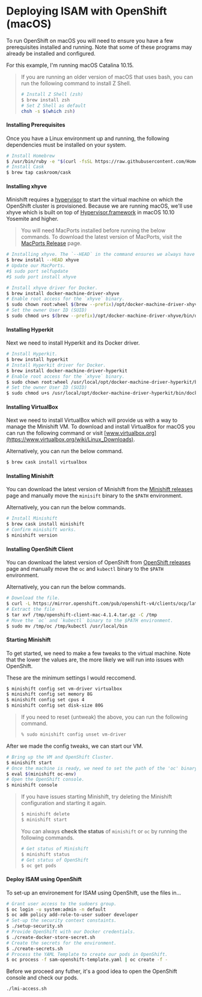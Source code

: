 # Deploying ISAM with OpenShift (macOS)

To run OpenShift on macOS you will need to ensure you have a few prerequisites installed and running. Note that some of these programs may already be installed and configured.

For this example, I'm running macOS Catalina 10.15.

> If you are running an older version of macOS that uses bash, you can run the following command to install Z Shell.
> 
> ```bash
> # Install Z Shell (zsh)
> $ brew install zsh
> # Set Z Shell as default
> chsh -s $(which zsh)
> ```

#### Installing Prerequisites

Once you have a Linux environment up and running, the following dependencies must be installed on your system.

```bash
# Install Homebrew
$ /usr/bin/ruby -e "$(curl -fsSL https://raw.githubusercontent.com/Homebrew/install/master/install)"
# Install Cask
$ brew tap caskroom/cask
```

#### Installing xhyve

Minishift requires a [hypervisor](https://docs.okd.io/latest/minishift/getting-started/setting-up-virtualization-environment.html) to start the virtual machine on which the OpenShift cluster is provisioned. Because we are running macOS, we'll use xhyve which is built on top of [Hypervisor.framework](https://developer.apple.com/library/mac/documentation/DriversKernelHardware/Reference/Hypervisor/index.html) in macOS 10.10 Yosemite and higher.

> You will need MacPorts installed before running the below commands.
> To download the latest version of MacPorts, visit the [MacPorts Release](https://github.com/macports/macports-base/releases/tag/v2.5.4 "Available Downloads") page.

```bash
# Installing xhyve. The `--HEAD` in the command ensures we always have the latest version.
$ brew install --HEAD xhyve
# Update our MacPorts.
#$ sudo port selfupdate
#$ sudo port install xhyve

# Install xhyve driver for Docker.
$ brew install docker-machine-driver-xhyve
# Enable root access for the `xhyve` binary.
$ sudo chown root:wheel $(brew --prefix)/opt/docker-machine-driver-xhyve/bin/docker-machine-driver-xhyve
# Set the owner User ID (SUID)
$ sudo chmod u+s $(brew --prefix)/opt/docker-machine-driver-xhyve/bin/docker-machine-driver-xhyve
```

#### Installing Hyperkit

Next we need to install Hyperkit and its Docker driver.

```bash
# Install Hyperkit.
$ brew install hyperkit
# Install Hyperkit driver for Docker.
$ brew install docker-machine-driver-hyperkit
# Enable root access for the `xhyve` binary.
$ sudo chown root:wheel /usr/local/opt/docker-machine-driver-hyperkit/bin/docker-machine-driver-hyperkit
# Set the owner User ID (SUID)
$ sudo chmod u+s /usr/local/opt/docker-machine-driver-hyperkit/bin/docker-machine-driver-hyperkit
```

#### Installing VirtualBox

Next we need to install VirtualBox which will provide us with a way to manage the Minishift VM. To download and install VirtualBox for macOS you can run the following command or visit [www.virtualbox.org](https://www.virtualbox.org/wiki/Linux_Downloads).

Alternatively, you can run the below command.

```bash
$ brew cask install virtualbox
```

#### Installing Minishift

You can download the latest version of Minishift from the [Minishift releases](https://github.com/minishift/minishift/releases) page and manually move the `minisift` binary to the `$PATH` environment.

Alternatively, you can run the below commands.

```bash
# Install Minishift
$ brew cask install minishift
# Confirm minishift works.
$ minishift version
```

#### Installing OpenShift Client

You can download the latest version of OpenShift from [OpenShift releases](https://mirror.openshift.com/pub/openshift-v4/clients/ocp/latest/) page and manually move the `oc` and `kubectl` binary to the `$PATH` environment.

Alternatively, you can run the below commands.

```bash
# Download the file.
$ curl -L https://mirror.openshift.com/pub/openshift-v4/clients/ocp/latest/openshift-client-mac-4.1.4.tar.gz -o /tmp/openshift-client-mac-4.1.4.tar.gz
# Extract the file
$ tar xvf /tmp/openshift-client-mac-4.1.4.tar.gz -C /tmp
# Move the `oc` and `kubectl` binary to the $PATH environment.
$ sudo mv /tmp/oc /tmp/kubectl /usr/local/bin
```

#### Starting Minishift

To get started, we need to make a few tweaks to the virtual machine. Note that the lower the values are, the more likely we will run into issues with OpenShift.

These are the minimum settings I would reccomend.

```bash
$ minishift config set vm-driver virtualbox
$ minishift config set memory 8G
$ minishift config set cpus 4
$ minishift config set disk-size 80G
```

> If you need to reset (untweak) the above, you can run the following command.
> 
> ```bash
> % sudo minishift config unset vm-driver
> ```

After we made the config tweaks, we can start our VM.

```bash
# Bring up the VM and OpenShift Cluster.
$ minishift start
# Once the machine is ready, we need to set the path of the 'oc' binary.
$ eval $(minishift oc-env)
# Open the OpenShift console.
$ minishift console
```

> If you have issues starting Minishift, try deleting the Minishift configuration and starting it again.
> 
> ```bash
> $ minishift delete
> $ minishift start
> ```
> 
> You can always **check the status** of `minishift` or `oc` by running the following commands.
> 
> ```bash
> # Get status of Minishift
> $ minishift status
> # Get status of OpenShift
> $ oc get pods
> ```

#### Deploy ISAM using OpenShift

To set-up an environement for ISAM using OpenShift, use the files in...

```bash
# Grant user access to the sudoers group.
$ oc login -u system:admin -n default
$ oc adm policy add-role-to-user sudoer developer
# Set-up the security context constaints.
$ ./setup-security.sh
# Provide OpenShift with our Docker credentials.
$ ./create-docker-store-secret.sh
# Create the secrets for the environment.
$ ./create-secrets.sh
# Process the YAML Template to create our pods in OpenShift.
$ oc process -f sam-openshift-template.yaml | oc create -f -
```

Before we proceed any futher, it's a good idea to open the OpenShift console and check our pods.

```bash
./lmi-access.sh
```
